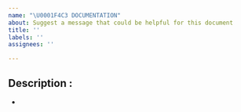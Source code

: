 ```yaml
---
name: "\U0001F4C3 DOCUMENTATION"
about: Suggest a message that could be helpful for this document
title: ''
labels: ''
assignees: ''

---
```


## Description : 
-

